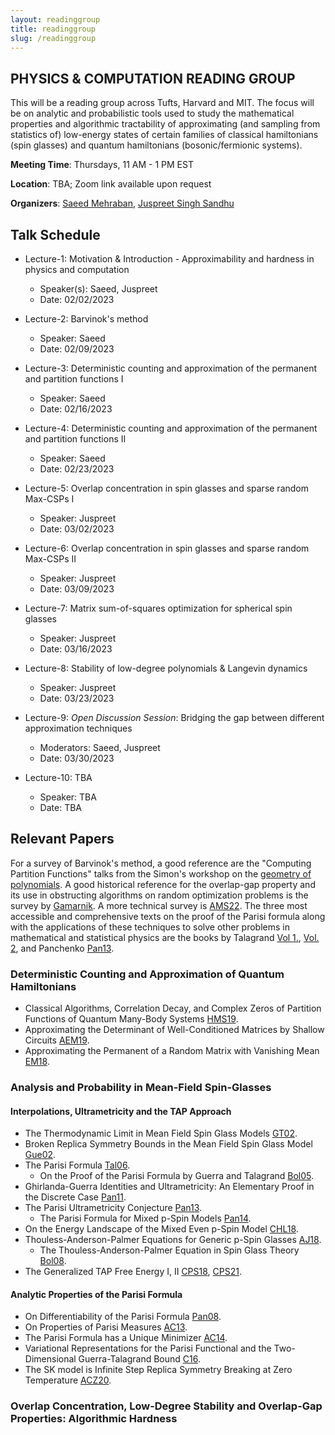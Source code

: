 ```yaml
---
layout: readinggroup
title: readinggroup
slug: /readinggroup
---
```


## PHYSICS & COMPUTATION READING GROUP

This will be a reading group across Tufts, Harvard and MIT. The focus will be on analytic and probabilistic tools used to study the mathematical properties and algorithmic tractability of approximating (and sampling from statistics of) low-energy states of certain families of classical hamiltonians (spin glasses) and quantum hamiltonians (bosonic/fermionic systems).

**Meeting Time**: Thursdays, 11 AM - 1 PM EST

**Location**: TBA; Zoom link available upon request

**Organizers**: [Saeed Mehraban](https://sites.google.com/view/saeedmehraban/about), [Juspreet Singh Sandhu](https://juspreetsandhu.me)

## Talk Schedule

- Lecture-1: Motivation & Introduction - Approximability and hardness in physics and computation 
  - Speaker(s): Saeed, Juspreet
  - Date: 02/02/2023

- Lecture-2: Barvinok's method
  - Speaker: Saeed
  - Date: 02/09/2023

- Lecture-3: Deterministic counting and approximation of the permanent and partition functions I 
  - Speaker: Saeed
  - Date: 02/16/2023

- Lecture-4: Deterministic counting and approximation of the permanent and partition functions II
  - Speaker: Saeed
  - Date: 02/23/2023

- Lecture-5: Overlap concentration in spin glasses and sparse random Max-CSPs I 
  - Speaker: Juspreet
  - Date: 03/02/2023

- Lecture-6: Overlap concentration in spin glasses and sparse random Max-CSPs II
  - Speaker: Juspreet
  - Date: 03/09/2023

- Lecture-7: Matrix sum-of-squares optimization for spherical spin glasses
  - Speaker: Juspreet
  - Date: 03/16/2023

- Lecture-8: Stability of low-degree polynomials & Langevin dynamics
  - Speaker: Juspreet
  - Date: 03/23/2023

- Lecture-9: _Open Discussion Session_: Bridging the gap between different approximation techniques
  - Moderators: Saeed, Juspreet
  - Date: 03/30/2023

- Lecture-10: TBA
  - Speaker: TBA
  - Date: TBA


## Relevant Papers

For a survey of Barvinok's method, a good reference are the "Computing Partition Functions" talks from the Simon's workshop on the [geometry of polynomials](https://www.youtube.com/watch?v=TUjCLXPqW2Y&list=PLgKuh-lKre13XzHXH_rnq0ptd3ahU5TfB). A good historical reference for the overlap-gap property and its use in obstructing algorithms on random optimization problems is the survey by [Gamarnik](https://arxiv.org/pdf/2109.14409.pdf). A more technical survey is [AMS22](https://arxiv.org/pdf/2206.10217.pdf). The three most accessible and comprehensive texts on the proof of the Parisi formula along with the applications of these techniques to solve other problems in mathematical and statistical physics are the books by Talagrand [Vol 1.](https://link.springer.com/book/10.1007/978-3-642-15202-3), [Vol. 2](https://link.springer.com/book/10.1007/978-3-642-22253-5), and Panchenko [Pan13](https://link.springer.com/book/10.1007/978-1-4614-6289-7).

### Deterministic Counting and Approximation of Quantum Hamiltonians
- Classical Algorithms, Correlation Decay, and Complex Zeros of Partition Functions of Quantum Many-Body Systems [HMS19](https://arxiv.org/pdf/1910.09071.pdf). 
- Approximating the Determinant of Well-Conditioned Matrices by Shallow Circuits [AEM19](https://arxiv.org/pdf/1912.03824.pdf).
- Approximating the Permanent of a Random Matrix with Vanishing Mean [EM18](https://arxiv.org/pdf/1711.09457.pdf).

### Analysis and Probability in Mean-Field Spin-Glasses
#### Interpolations, Ultrametricity and the TAP Approach
- The Thermodynamic Limit in Mean Field Spin Glass Models [GT02](https://arxiv.org/pdf/cond-mat/0204280.pdf).
- Broken Replica Symmetry Bounds in the Mean Field Spin Glass Model [Gue02](https://arxiv.org/pdf/cond-mat/0205123.pdf).
- The Parisi Formula [Tal06](https://annals.math.princeton.edu/wp-content/uploads/annals-v163-n1-p04.pdf).
  - On the Proof of the Parisi Formula by Guerra and Talagrand [Bol05](http://www.numdam.org/item/SB_2004-2005__47__349_0.pdf).
- Ghirlanda-Guerra Identities and Ultrametricity: An Elementary Proof in the Discrete Case [Pan11](https://arxiv.org/pdf/1106.3984.pdf).
- The Parisi Ultrametricity Conjecture [Pan13](https://arxiv.org/pdf/1112.1003.pdf).
  - The Parisi Formula for Mixed p-Spin Models [Pan14](https://arxiv.org/pdf/1112.4409.pdf).
- On the Energy Landscape of the Mixed Even p-Spin Model [CHL18](https://arxiv.org/pdf/1609.04368.pdf).
- Thouless-Anderson-Palmer Equations for Generic p-Spin Glasses [AJ18](https://arxiv.org/pdf/1612.06359.pdf).
  - The Thouless-Anderson-Palmer Equation in Spin Glass Theory [Bol08](https://anr-malin.sciencesconf.org/data/pages/Aussois_2.pdf).
- The Generalized TAP Free Energy I, II [CPS18](https://arxiv.org/pdf/1812.05066.pdf), [CPS21](https://arxiv.org/pdf/1903.01030.pdf).

#### Analytic Properties of the Parisi Formula
- On Differentiability of the Parisi Formula [Pan08](https://arxiv.org/pdf/0709.1514.pdf).
- On Properties of Parisi Measures [AC13](https://arxiv.org/pdf/1303.3573.pdf).
- The Parisi Formula has a Unique Minimizer [AC14](https://arxiv.org/pdf/1402.5132.pdf).
- Variational Representations for the Parisi Functional and the Two-Dimensional Guerra-Talagrand Bound [C16](https://arxiv.org/pdf/1501.06635.pdf).
- The SK model is Infinite Step Replica Symmetry Breaking at Zero Temperature [ACZ20](https://arxiv.org/pdf/1703.06872.pdf).

### Overlap Concentration, Low-Degree Stability and Overlap-Gap Properties: Algorithmic Hardness
